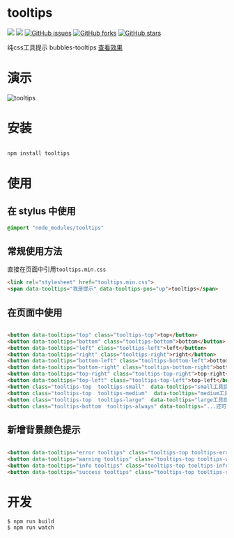 # tooltips

[![](https://jaywcjlove.github.io/sb/ico/stylus.svg)](http://stylus-lang.com/) ![](http://jaywcjlove.github.io/sb/license/mit.svg) [![GitHub issues](https://img.shields.io/github/issues/xurui3762791/tooltips.svg)](https://github.com/xurui3762791/tooltips/issues) [![GitHub forks](https://img.shields.io/github/forks/xurui3762791/tooltips.svg)](https://github.com/xurui3762791/tooltips/network) [![GitHub stars](https://img.shields.io/github/stars/xurui3762791/tooltips.svg)](https://github.com/xurui3762791/tooltips/stargazers)

纯css工具提示  bubbles-tooltips [查看效果](http://xurui3762791.github.io/tooltips/)


# 演示
![tooltips](https://raw.githubusercontent.com/xurui3762791/tooltips/gh-pages/img/demo.gif)

# 安装

```html

npm install tooltips

```

# 使用

## 在 stylus 中使用

```css
@import "node_modules/tooltips"
```




## 常规使用方法

直接在页面中引用`tooltips.min.css`

```html
<link rel="stylesheet" href="tooltips.min.css">
<span data-tooltips="我是提示" data-tooltips-pos="up">tooltips</span>
```

## 在页面中使用

```html

<button data-tooltips="top" class="tooltips-top">top</button>
<button data-tooltips="bottom" class="tooltips-bottom">bottom</button>
<button data-tooltips="left" class="tooltips-left">left</button>
<button data-tooltips="right" class="tooltips-right">right</button>
<button data-tooltips="bottom-left" class="tooltips-bottom-left">bottom-left</button>
<button data-tooltips="bottom-right" class="tooltips-bottom-right">bottom-right</button>
<button data-tooltips="top-right" class="tooltips-top-right">top-right</button>
<button data-tooltips="top-left" class="tooltips-top-left">top-left</button>
<button class="tooltips-top  tooltips-small"  data-tooltips="small工具提示">Small</button>  
<button class="tooltips-top  tooltips-medium"  data-tooltips="medium工具提示!!!!!!!">Medium</button>
<button class="tooltips-top  tooltips-large"  data-tooltips="large工具提示!!!!!!!">Large</button>   
<button class="tooltips-bottom  tooltips-always" data-tooltips="...还可以这样提示">还可以这样提示</button> 

```

## 新增背景颜色提示

```html
 
<button data-tooltips="error tooltips" class="tooltips-top tooltips-error">error</button>
<button data-tooltips="warning tooltips" class="tooltips-top tooltips-warning">warning</button>
<button data-tooltips="info tooltips" class="tooltips-top tooltips-info">info</button>
<button data-tooltips="success tooltips" class="tooltips-top tooltips-success">top</button>


```


# 开发 

```bash
$ npm run build
$ npm run watch
```

